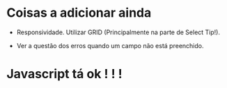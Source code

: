 # Coisas a adicionar ainda

- Responsividade. Utilizar GRID (Principalmente na parte de Select Tip!).

- Ver a questão dos erros quando um campo não está preenchido.

# Javascript tá ok ! ! !